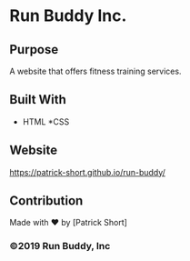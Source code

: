 # Run Buddy Inc.

## Purpose
A website that offers fitness training services.

## Built With
* HTML
*CSS

## Website 
https://patrick-short.github.io/run-buddy/

## Contribution
Made with ❤️ by [Patrick Short]

### ©️2019 Run Buddy, Inc 
